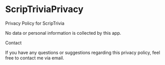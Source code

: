 # ScripTriviaPrivacy
Privacy Policy for ScripTrivia

No data or personal information is collected by this app.

Contact

If you have any questions or suggestions regarding this privacy policy, feel free to contact me via email.
